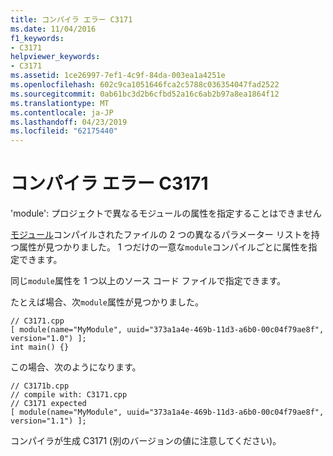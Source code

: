 ```yaml
---
title: コンパイラ エラー C3171
ms.date: 11/04/2016
f1_keywords:
- C3171
helpviewer_keywords:
- C3171
ms.assetid: 1ce26997-7ef1-4c9f-84da-003ea1a4251e
ms.openlocfilehash: 602c9ca1051646fca2c5788c036354047fad2522
ms.sourcegitcommit: 0ab61bc3d2b6cfbd52a16c6ab2b97a8ea1864f12
ms.translationtype: MT
ms.contentlocale: ja-JP
ms.lasthandoff: 04/23/2019
ms.locfileid: "62175440"
---
```

# <a name="compiler-error-c3171"></a>コンパイラ エラー C3171

'module': プロジェクトで異なるモジュールの属性を指定することはできません

[モジュール](../../windows/module-cpp.md)コンパイルされたファイルの 2 つの異なるパラメーター リストを持つ属性が見つかりました。 1 つだけの一意な`module`コンパイルごとに属性を指定できます。

同じ`module`属性を 1 つ以上のソース コード ファイルで指定できます。

たとえば場合、次`module`属性が見つかりました。

```
// C3171.cpp
[ module(name="MyModule", uuid="373a1a4e-469b-11d3-a6b0-00c04f79ae8f", version="1.0") ];
int main() {}
```

この場合、次のようになります。

```
// C3171b.cpp
// compile with: C3171.cpp
// C3171 expected
[ module(name="MyModule", uuid="373a1a4e-469b-11d3-a6b0-00c04f79ae8f", version="1.1") ];
```

コンパイラが生成 C3171 (別のバージョンの値に注意してください)。